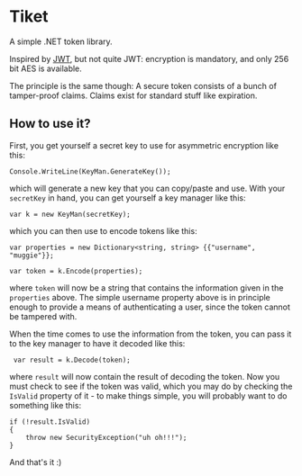 # Tiket

A simple .NET token library.

Inspired by [JWT], but not quite JWT: encryption is mandatory, and only 256 bit AES is available.

The principle is the same though: A secure token consists of a bunch of tamper-proof claims. Claims exist for standard stuff like expiration.

## How to use it?

First, you get yourself a secret key to use for asymmetric encryption like this:

    Console.WriteLine(KeyMan.GenerateKey());

which will generate a new key that you can copy/paste and use. With your `secretKey` in hand, you
can get yourself a key manager like this:

	var k = new KeyMan(secretKey);

which you can then use to encode tokens like this:

	var properties = new Dictionary<string, string> {{"username", "muggie"}};

	var token = k.Encode(properties);

where `token` will now be a string that contains the information given in the `properties` above.
The simple username property above is in principle enough to provide a means of authenticating
a user, since the token cannot be tampered with.

When the time comes to use the information from the token, you can pass it to the key manager
to have it decoded like this:

     var result = k.Decode(token);

where `result` will now contain the result of decoding the token. Now you must check to see if
the token was valid, which you may do by checking the `IsValid` property of it - to make things
simple, you will probably want to do something like this:

	if (!result.IsValid)
	{
		throw new SecurityException("uh oh!!!");
	}

And that's it :)

[JWT]: https://jwt.io/

